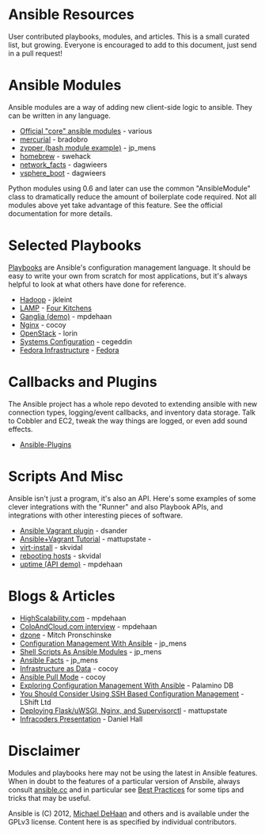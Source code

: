 Ansible Resources
=================

User contributed playbooks, modules, and articles.  This is a small curated list, but growing.  Everyone is encouraged to add to this document, 
just send in a pull request!

Ansible Modules
===============

Ansible modules are a way of adding new client-side logic to ansible.  They can be written in any language.

* [Official "core" ansible modules](http://ansible.cc/docs/modules.html) - various
* [mercurial](https://github.com/bradobro/ansible-module-mercurial) - bradobro
* [zypper (bash module example)](https://github.com/jpmens/ansible-zypp) - jp_mens
* [homebrew](https://gist.github.com/3170079) - swehack
* [network_facts](https://github.com/dagwieers/ansible-network-facts) - dagwieers
* [vsphere_boot](https://github.com/dagwieers/ansible-vsphere-boot) - dagwieers

Python modules using 0.6 and later can use the common "AnsibleModule" class to dramatically reduce
the amount of boilerplate code required.  Not all modules above yet take advantage of this feature.
See the official documentation for more details.

Selected Playbooks
==================

[Playbooks](http://ansible.cc/docs/playbooks.html) are Ansible's configuration management language.  It should
be easy to write your own from scratch for most applications, but it's always helpful to look at what others have
done for reference.

* [Hadoop](https://github.com/jkleint/ansible-hadoop) - jkleint
* [LAMP](https://github.com/fourkitchens/server-playbooks) - [Four Kitchens](http://fourkitchens.com)
* [Ganglia (demo)](https://github.com/mpdehaan/ansible-examples) - mpdehaan
* [Nginx](http://www.capsunlock.net/2012/04/ansible-nginx-playbook.html) - cocoy
* [OpenStack](http://github.com/lorin/openstack-ansible) - lorin
* [Systems Configuration](https://github.com/cegeddin/ansible-contrib) - cegeddin
* [Fedora Infrastructure](http://infrastructure.fedoraproject.org/cgit/ansible.git/tree/) - [Fedora](http://fedoraproject.org)

Callbacks and Plugins
=====================

The Ansible project has a whole repo devoted to extending ansible with new connection types, logging/event callbacks, and
inventory data storage.  Talk to Cobbler and EC2, tweak the way things are logged, or even add sound effects.

* [Ansible-Plugins](https://github.com/ansible/ansible/tree/devel/plugins)

Scripts And Misc
================

Ansible isn't just a program, it's also an API.  Here's some examples of some clever integrations with the "Runner" and
also Playbook APIs, and integrations with other interesting pieces of software.

* [Ansible Vagrant plugin](https://github.com/dsander/vagrant-ansible) - dsander
* [Ansible+Vagrant Tutorial](https://github.com/mattupstate/vagrant-ansible-tutorial) - mattupstate                                          - 
* [virt-install](http://fedorapeople.org/cgit/skvidal/public_git/scripts.git/tree/ansible/start-prov-boot.py) - skvidal
* [rebooting hosts](http://fedorapeople.org/cgit/skvidal/public_git/scripts.git/tree/ansible/host-reboot) - skvidal
* [uptime (API demo)](https://github.com/ansible/ansible/blob/devel/examples/scripts/uptime.py) - mpdehaan                                                                                                                     

Blogs & Articles
================

* [HighScalability.com](http://highscalability.com/blog/2012/4/18/ansible-a-simple-model-driven-configuration-management-and-c.html) - mpdehaan
* [ColoAndCloud.com interview](http://www.coloandcloud.com/editorial/an-interview-with-ansible-author-michael-dehaan/) - mpdehaan
* [dzone](http://server.dzone.com/articles/ansible-cm-deployment-and-ad) - Mitch Pronschinske
* [Configuration Management With Ansible](http://jpmens.net/2012/06/06/configuration-management-with-ansible/) - jp_mens
* [Shell Scripts As Ansible Modules](http://jpmens.net/2012/07/05/shell-scripts-as-ansible-modules/) - jp_mens
* [Ansible Facts](http://jpmens.net/2012/07/15/ansible-it-s-a-fact/) - jp_mens
* [Infrastructure as Data](http://www.capsunlock.net/2012/04/ansible-infrastructure-as-data-not-infrastructure-as-code.html) - cocoy
* [Ansible Pull Mode](http://www.capsunlock.net/2012/05/using-ansible-pull-and-user-data-to-setup-ec2-or-openstack-servers.html) - cocoy
* [Exploring Configuration Management With Ansible](http://palominodb.com/blog/2012/08/01/exploring-configuration-management-ansible) - Palamino DB                              
* [You Should Consider Using SSH Based Configuration Management](http://www.lshift.net/blog/2012/07/30/you-should-consider-using-ssh-based-configuration-management) - LShift Ltd
* [Deploying Flask/uWSGI, Nginx, and Supervisorctl](http://mattupstate.github.com/python/devops/2012/08/07/flask-wsgi-application-deployment-with-ubuntu-ansible-nginx-supervisor-and-uwsgi.html) - mattupstate
* [Infracoders Presentation](http://www.danielhall.me/2012/10/ansible-talk-infra-coders/) - Daniel Hall

Disclaimer
==========

Modules and playbooks here may not be using the latest in Ansible features.   When in doubt to the features of
a particular version of Ansbile, always consult [ansible.cc](http://ansible.cc) and in particular
see [Best Practices](http://ansible.cc/docs/bestpractices.html) for some tips and tricks that may be useful.

Ansible is (C) 2012, [Michael DeHaan](http://twitter.com/laserllama) and others and is available under the GPLv3 license.  Content here is as specified
by individual contributors.


